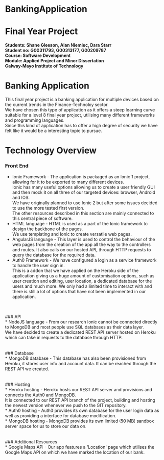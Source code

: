 # BankingApplication

Final Year Project
===================

**Students: Shane Gleeson, Alan Niemiec, Dara Starr**<br>
**Student no: G00311793, G00313177, G00209787**<br>
**Course: Software Development**<br>
**Module: Applied Project and Minor Dissertation**<br>
**Galway-Mayo Institute of Technology**

Banking Application <br>
===================
This final year project is a banking application for multiple devices based on the current trends in the Finance-Technoloy sector.<br>
We have chosen this type of application as it offers a steep learning curve suitable for a level 8 final year project, utilising many different frameworks and
programming languages.<br> Since this kind of application has to offer a high degree of security we have felt like it would be a interesting topic to pursue. <br>

Technology Overview <br>
===================
### Front End <br>
* Ionic Framework - The application is packaged as an Ionic 1 project, allowing for it to be exported to many different devices. <br>
Ionic has many useful options allowing us to create a user friendly GUI and then mock it on all three of our targeted devices: browser, Android and IOS.<br>
We have originally planned to use Ionic 2 but after some issues decided to use the more tested first version.<br>
The other resources described in this section are mainly connected to this central piece of software.<br>
* HTML language - HTML is used as a part of the Ionic framework to design the backbone of the pages.<br> We use templating and Ionic to create versatile web pages.<br>
* AngularJS language - This layer is used to control the behaviour of the web pages from the creation of the app all the way to the controllers and routes. It also calls on our hosted API, through HTTP requests to query the database for the required data.<br>
* Auth0 Framework - We have configured a login as a service framework to handle the user sign in.<br> This is a addon that we have applied on the Heroku side of the application giving us a huge amount of customisation options, such as user creation and editing, user location, a dedicated database for the users and much more. We only had a limited time to interact with and there is still a lot of options that have not been implemented in our application.<br>
<br>
<br>
### API <br>
* NodeJS language - From our research Ionic cannot be connected directly to MongoDB and most people use SQL databases as their data layer.<br> We have decided to create a dedicated REST API server hosted on Heroku which can take in requests to the database through HTTP.<br>
<br>
<br>
### Database <br>
* MongoDB database - This database has also been provisioned from Heroku, it stores user info and account data. It can be reached through the REST API we created.<br>
<br>
<br>
### Hosting <br>
* Heroku hosting - Heroku hosts our REST API server and provisions and connects the Auth0 and MongoDB.<br> It is connected to our REST API branch of the project, building and hosting the newest version whenever we push to the GIT repository.<br>
* Auth0 hosting - Auth0 provides its own database for the user login data as well as providing a interface for database modification.<br>
* MongoDB hosting - MongoDB provides its own limited (50 MB) sandbox server space for us to store our data on.<br>
<br>
<br>
### Additional Resources <br>
* Google Maps API - Our app features a 'Location' page which utilises the Google Maps API on which we have marked the location of our bank.<br>
